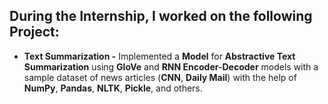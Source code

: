 ## During the Internship, I worked on the following Project:  

  - **Text Summarization -** Implemented a **Model** for **Abstractive Text Summarization** using **GloVe** and **RNN Encoder-Decoder** models with a sample dataset of news articles (**CNN**, **Daily Mail**) with the help of **NumPy**, **Pandas**, **NLTK**, **Pickle**, and others.

